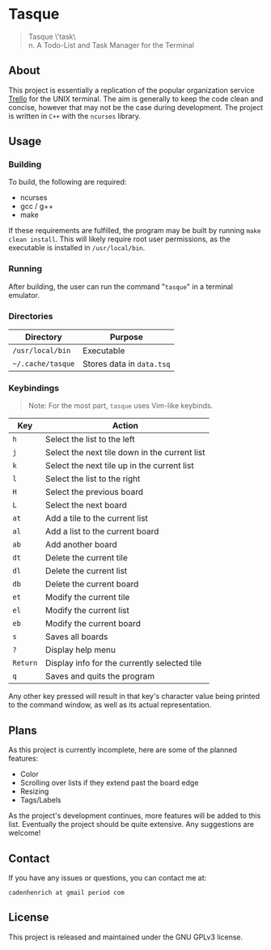 # Tasque
> Tasque \\'task\\\
> n. A Todo-List and Task Manager for the Terminal

## About
This project is essentially a replication of the popular organization service [Trello](https://trello.com/) for the UNIX terminal. The aim is generally to keep the code clean and concise, however that may not be the case during development. The project is written in `C++` with the `ncurses` library.

## Usage

### Building
To build, the following are required:
+ ncurses
+ gcc / g++
+ make

If these requirements are fulfilled, the program may be built by running `make clean install`. This will likely require root user permissions, as the executable is installed in `/usr/local/bin`.

### Running
After building, the user can run the command "`tasque`" in a terminal emulator.

### Directories
| Directory         | Purpose                   |
|-------------------|---------------------------|
| `/usr/local/bin`  | Executable                |
| `~/.cache/tasque` | Stores data in `data.tsq` |

### Keybindings
> Note: For the most part, `tasque` uses Vim-like keybinds.

| Key      | Action                                        |
|----------|-----------------------------------------------|
| `h`      | Select the list to the left                   |
| `j`      | Select the next tile down in the current list |
| `k`      | Select the next tile up in the current list   |
| `l`      | Select the list to the right                  |
| `H`      | Select the previous board                     |
| `L`      | Select the next board                         |
| `at`     | Add a tile to the current list                |
| `al`     | Add a list to the current board               |
| `ab`     | Add another board                             |
| `dt`     | Delete the current tile                       |
| `dl`     | Delete the current list                       |
| `db`     | Delete the current board                      |
| `et`     | Modify the current tile                       |
| `el`     | Modify the current list                       |
| `eb`     | Modify the current board                      |
| `s`      | Saves all boards                              |
| `?`      | Display help menu                             |
| `Return` | Display info for the currently selected tile  |
| `q`      | Saves and quits the program                   |

Any other key pressed will result in that key's character value being printed to the command window, as well as its actual representation.

## Plans
As this project is currently incomplete, here are some of the planned features:
+ Color
+ Scrolling over lists if they extend past the board edge
+ Resizing
+ Tags/Labels

As the project's development continues, more features will be added to this list. Eventually the project should be quite extensive. Any suggestions are welcome!

## Contact
If you have any issues or questions, you can contact me at:

`cadenhenrich at gmail period com`

## License
This project is released and maintained under the GNU GPLv3 license.
